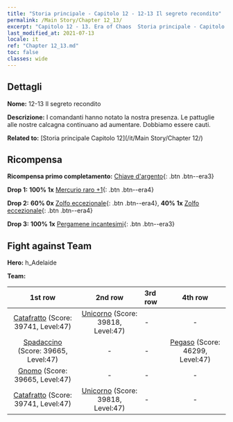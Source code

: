 ```yaml
---
title: "Storia principale - Capitolo 12 - 12-13 Il segreto recondito"
permalink: /Main Story/Chapter 12_13/
excerpt: "Capitolo 12 - 13. Era of Chaos  Storia principale - Capitolo 12_13. 12-13 Il segreto recondito"
last_modified_at: 2021-07-13
locale: it
ref: "Chapter 12_13.md"
toc: false
classes: wide
---
```


## Dettagli

 **Nome:** 12-13 Il segreto recondito

 **Descrizione:** I comandanti hanno notato la nostra presenza. Le pattuglie alle nostre calcagna continuano ad aumentare. Dobbiamo essere cauti.

 **Related to:** [Storia principale Capitolo 12](/it/Main Story/Chapter 12/)

## Ricompensa

 **Ricompensa primo completamento:** [Chiave d'argento](/ItemsIT/con_693/){: .btn .btn--era3}

 **Drop 1:** **100% 1x** [Mercurio raro +1](/ItemsIT/mat_42/){: .btn .btn--era4}

 **Drop 2:** **60% 0x** [Zolfo eccezionale](/ItemsIT/mat_36/){: .btn .btn--era4}, **40% 1x** [Zolfo eccezionale](/ItemsIT/mat_36/){: .btn .btn--era4}

 **Drop 3:** **100% 1x** [Pergamene incantesimi](/ItemsIT/con_694/){: .btn .btn--era3}


## Fight against Team
 **Hero:** h_Adelaide

 **Team:**


  | 1st row | 2nd row | 3rd row | 4th row |
  |:----:|:----:|:----|:----:|
  | [Catafratto](/it/units/Cavalier/) (Score: 39741, Level:47)  | [Unicorno](/it/units/Unicorn/) (Score: 39818, Level:47)  | - | - |
  | [Spadaccino](/it/units/Swordsman/) (Score: 39665, Level:47)  | - | - | [Pegaso](/it/units/Pegasus/) (Score: 46299, Level:47)  |
  | [Gnomo](/it/units/Dwarf/) (Score: 39665, Level:47)  | - | - | - |
  | [Catafratto](/it/units/Cavalier/) (Score: 39741, Level:47)  | [Unicorno](/it/units/Unicorn/) (Score: 39818, Level:47)  | - | - |


